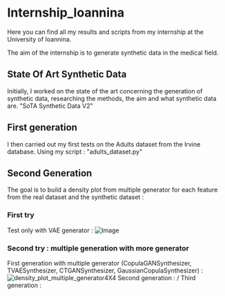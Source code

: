 # Internship_Ioannina
Here you can find all my results and scripts from my internship at the University of Ioannina.

The aim of the internship is to generate synthetic data in the medical field.

## State Of Art Synthetic Data
Initially, I worked on the state of the art concerning the generation of synthetic data, researching the methods, the aim and what synthetic data are.
"SoTA Synthetic Data V2"
## First generation
I then carried out my first tests on the Adults dataset from the Irvine database.
Using my script : "adults_dataset.py"

## Second Generation
The goal is to build a density plot from multiple generator for each feature from the real dataset and the synthetic dataset :
### First try 
Test only with VAE generator : ![Image](https://github.com/user-attachments/assets/15cf8b93-04cc-49ad-9415-079ff6ee1f15)
### Second try : multiple generation with more generator
First generation with multiple generator (CopulaGANSynthesizer, TVAESynthesizer, CTGANSynthesizer, GaussianCopulaSynthesizer) :![density_plot_multiple_generator4X4](https://github.com/user-attachments/assets/45e29f2d-fa19-46d1-b581-32787a4a26aa)
Second generation : 
/ Third generation :
